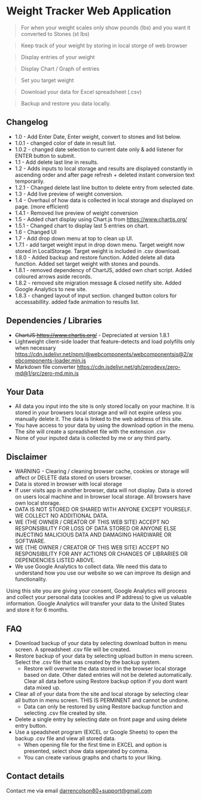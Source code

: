 # Weight Tracker Web Application

> For when your weight scales only show pounds (lbs) and you want it converted to Stones (st lbs)

> Keep track of your weight by storing in local storge of web browser

> Display entries of your weight

> Display Chart / Graph of entries

> Set you target weight

> Download your data for Excel spreadsheet (.csv)

> Backup and restore you data locally.

## Changelog

- 1.0 - Add Enter Date, Enter weight, convert to stones and list below.
- 1.0.1 - changed color of date in result list.
- 1.0.2 - changed date selection to current date only & add listener for ENTER button to submit.
- 1.1 - Add delete last line in results.
- 1.2 - Adds inputs to local storage and results are displayed constantly in ascending order and after page refresh + deleted instant conversion text temporarily.
- 1.2.1 - Changed delete last line button to delete entry from selected date.
- 1.3 - Add live preview of weight conversion.
- 1.4 - Overhaul of how data is collected in local storage and displayed on page. (more efficient)
- 1.4.1 - Removed live preview of weight conversion
- 1.5 - Added chart display using Chart.js from https://www.chartjs.org/
- 1.5.1 - Changed chart to display last 5 entries on chart.
- 1.6 - Changed UI
- 1.7 - Add drop down menu at top to clean up UI.
- 1.7.1 - add target weight input in drop down menu. Target weight now stored in LocalStorage. Target weight is included in .csv download.
- 1.8.0 - Added backup and restore function. Added delete all data function. Added set target weight with stones and pounds.
- 1.8.1 - removed dependency of ChartJS, added own chart script. Added coloured arrows aside records.
- 1.8.2 - removed site migration message & closed netlify site. Added Google Analytics to new site.
- 1.8.3 - changed layout of input section. changed button colors for accessabillity. added fade animation to results list.

## Dependencies / Libraries

- ~~ChartJS https://www.chartjs.org/~~ - Depreciated at version 1.8.1
- Lightweight client-side loader that feature-detects and load polyfills only when necessary https://cdn.jsdelivr.net/npm/@webcomponents/webcomponentsjs@2/webcomponents-loader.min.js
- Markdown file converter https://cdn.jsdelivr.net/gh/zerodevx/zero-md@1/src/zero-md.min.js

## Your Data

- All data you input into the site is only stored locally on your machine. It is stored in your browsers local storage and will not expire unless you manually delete it. The data is linked to the web address of this site.
- You have access to your data by using the download option in the menu. The site will create a spreadsheet file with the extension .csv
- None of your inputed data is collected by me or any third party.

## Disclaimer

- WARNING - Clearing / cleaning browser cache, cookies or storage will affect or DELETE data stored on users browser.
- Data is stored in browser with local storage
- If user visits app in another browser, data will not display. Data is stored on users local machine and in browser local storage. All browsers have own local storage.
- DATA IS NOT STORED OR SHARED WITH ANYONE EXCEPT YOURSELF. WE COLLECT NO ADDITIONAL DATA.
- WE (THE OWNER / CREATOR OF THIS WEB SITE) ACCEPT NO RESPONSIBILITY FOR LOSS OF DATA STORED OR ANYONE ELSE INJECTING MALICIOUS DATA AND DAMAGING HARDWARE OR SOFTWARE.
- WE (THE OWNER / CREATOR OF THIS WEB SITE) ACCEPT NO RESPONSIBILITY FOR ANY ACTIONS OR CHANGES OF LIBRARIES OR DEPENDENCIES LISTED ABOVE.
- We use Google Analytics to collect data. We need this data to understand how you use our website so we can improve its design and functionality.

Using this site you are giving your consent, Google Analytics will process and collect your personal data (cookies and IP address) to give us valuable information. Google Analytics will transfer your data to the United States and store it for 6 months.

## FAQ

- Download backup of your data by selecting download button in menu screen. A spreadsheet .csv file will be created.
- Restore backup of your data by selecting upload button in menu screen. Select the .csv file that was created by the backup system.
  - Restore will overwrite the data stored in the browser local storage based on date. Other dated entries will not be deleted automatically. Clear all data before using Restore backup option if you dont want data mixed up.
- Clear all of your data from the site and local storage by selecting clear all button in menu screen. THIS IS PERMINENT and cannot be undone.
  - Data can only be restored by using Restore backup function and selecting .csv file created by site.
- Delete a single entry by selecting date on front page and using delete entry button.
- Use a speadsheet program (EXCEL or Google Sheets) to open the backup .csv file and view all stored data.
  - When opening file for the first time in EXCEL and option is presented, select show data seperated by comma.
  - You can create various graphs and charts to your liking.

## Contact details

Contact me via email [darrencolson80+support@gmail.com](mailto:darrencolson80+support@gmail.com)

